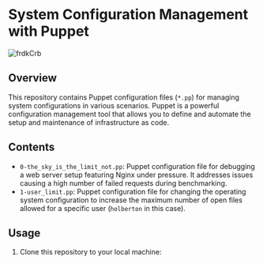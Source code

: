 # System Configuration Management with Puppet

![frdkCrb](https://github.com/Baajike/alx-system_engineering-devops/assets/115042371/37e36129-c8be-4bc4-804d-a585d8ab9010)

## Overview
This repository contains Puppet configuration files (`*.pp`) for managing system configurations in various scenarios. Puppet is a powerful configuration management tool that allows you to define and automate the setup and maintenance of infrastructure as code.

## Contents
- `0-the_sky_is_the_limit_not.pp`: Puppet configuration file for debugging a web server setup featuring Nginx under pressure. It addresses issues causing a high number of failed requests during benchmarking.
- `1-user_limit.pp`: Puppet configuration file for changing the operating system configuration to increase the maximum number of open files allowed for a specific user (`holberton` in this case).

## Usage
1. Clone this repository to your local machine:


